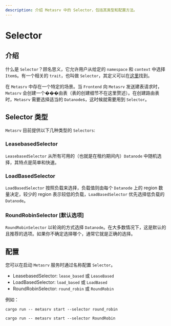 ```yaml
---
description: 介绍 Metasrv 中的 Selector，包括其类型和配置方法。
---
```


# Selector

## 介绍

什么是 `Selector`？顾名思义，它允许用户从给定的 `namespace` 和 `context` 中选择 `Item`s。有一个相关的 `trait`，也叫做 `Selector`，其定义可以在[这里][0]找到。

[0]: https://github.com/GreptimeTeam/greptimedb/blob/main/src/meta-srv/src/selector.rs

在 `Metasrv` 中存在一个特定的场景。当 `Frontend` 向 `Metasrv` 发送建表请求时，`Metasrv` 会创建一个���由表（表的创建细节不在这里赘述）。在创建路由表时，`Metasrv` 需要选择适当的 `Datanode`s，这时候就需要用到 `Selector`。

## Selector 类型

`Metasrv` 目前提供以下几种类型的 `Selectors`:

### LeasebasedSelector

`LeasebasedSelector` 从所有可用的（也就是在租约期间内）`Datanode` 中随机选择，其特点是简单和快速。

### LoadBasedSelector

`LoadBasedSelector` 按照负载来选择，负载值则由每个 `Datanode` 上的 region 数量决定，较少的 region 表示较低的负载，`LoadBasedSelector` 优先选择低负载的 `Datanode`。

### RoundRobinSelector [默认选项]
`RoundRobinSelector` 以轮询的方式选择 `Datanode`。在大多数情况下，这是默认的且推荐的选项。如果你不确定选择哪个，通常它就是正确的选择。

## 配置

您可以在启动 `Metasrv` 服务时通过名称配置 `Selector`。

- LeasebasedSelector: `lease_based` 或 `LeaseBased`
- LoadBasedSelector: `load_based` 或 `LoadBased`
- RoundRobinSelector: `round_robin` 或 `RoundRobin`

例如：

```shell
cargo run -- metasrv start --selector round_robin
```

```shell
cargo run -- metasrv start --selector RoundRobin
```
